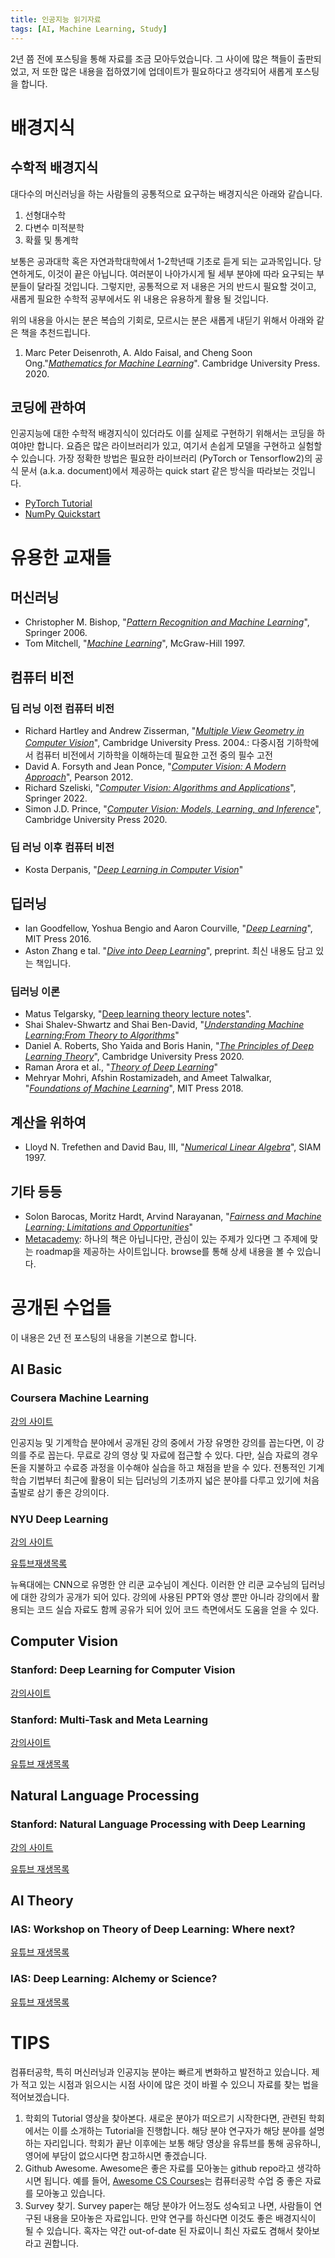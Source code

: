 ```yaml
---
title: 인공지능 읽기자료
tags: [AI, Machine Learning, Study]
---
```


2년 쯤 전에 포스팅을 통해 자료를 조금 모아두었습니다.
그 사이에 많은 책들이 출판되었고, 저 또한 많은 내용을 접하였기에 업데이트가 필요하다고 생각되어 새롭게 포스팅을 합니다.

# 배경지식

## 수학적 배경지식

대다수의 머신러닝을 하는 사람들의 공통적으로 요구하는 배경지식은 아래와 같습니다.

1. 선형대수학
2. 다변수 미적분학
3. 확률 및 통계학

보통은 공과대학 혹은 자연과학대학에서 1-2학년때 기초로 듣게 되는 교과목입니다. 
당연하게도, 이것이 끝은 아닙니다. 여러분이 나아가시게 될 세부 분야에 따라 요구되는 부분들이 달라질 것입니다.
그렇지만, 공통적으로 저 내용은 거의 반드시 필요할 것이고, 새롭게 필요한 수학적 공부에서도 위 내용은 유용하게 활용 될 것입니다.

위의 내용을 아시는 분은 복습의 기회로, 모르시는 분은 새롭게 내딛기 위해서 아래와 같은 책을 추천드립니다.

1. Marc Peter Deisenroth, A. Aldo Faisal, and Cheng Soon Ong."*[Mathematics for Machine Learning](https://mml-book.github.io/)*". Cambridge University Press. 2020.

## 코딩에 관하여

인공지능에 대한 수학적 배경지식이 있더라도 이를 실제로 구현하기 위해서는 코딩을 하여야만 합니다.
요즘은 많은 라이브러리가 있고, 여기서 손쉽게 모델을 구현하고 실험할 수 있습니다.
가장 정확한 방법은 필요한 라이브러리 (PyTorch or Tensorflow2)의 공식 문서 (a.k.a. document)에서 제공하는 quick start 같은 방식을 따라보는 것입니다.

- [PyTorch Tutorial](https://tutorials.pytorch.kr/)
- [NumPy Quickstart](https://numpy.org/doc/stable/user/quickstart.html)

# 유용한 교재들

## 머신러닝

- Christopher M. Bishop, "*[Pattern Recognition and Machine Learning](http://research.microsoft.com/en-us/um/people/cmbishop/PRML/index.htm)*", Springer 2006.
- Tom Mitchell, "*[Machine Learning](http://www.cs.cmu.edu/~tom/mlbook.html)*", McGraw-Hill 1997.

## 컴퓨터 비전

### 딥 러닝 이전 컴퓨터 비전

- Richard Hartley and Andrew Zisserman, "*[Multiple View Geometry in Computer Vision](https://www.robots.ox.ac.uk/~vgg/hzbook/)*", Cambridge University Press. 2004.: 다중시점 기하학에서 컴퓨터 비전에서 기하학을 이해하는데 필요한 고전 중의 필수 고전
- David A. Forsyth and Jean Ponce, "*[Computer Vision: A Modern Approach](https://www.pearson.com/en-us/subject-catalog/p/computer-vision-a-modern-approach/P200000003374/9780133001921)*", Pearson 2012.
- Richard Szeliski, "*[Computer Vision: Algorithms and Applications](https://szeliski.org/Book/)*", Springer 2022.
- Simon J.D. Prince, "*[Computer Vision:  Models, Learning, and Inference](http://www.computervisionmodels.com/)*", Cambridge University Press 2020.

### 딥 러닝 이후 컴퓨터 비전

- Kosta Derpanis, "*[Deep Learning in Computer Vision](https://www.eecs.yorku.ca/~kosta/Courses/EECS6322/)*"

## 딥러닝

- Ian Goodfellow, Yoshua Bengio and Aaron Courville, "*[Deep Learning](https://www.deeplearningbook.org/)*", MIT Press 2016.
- Aston Zhang e tal. "*[Dive into Deep Learning](https://d2l.ai/)*", preprint. 최신 내용도 담고 있는 책입니다.

### 딥러닝 이론

- Matus Telgarsky, "[Deep learning theory lecture notes](https://mjt.cs.illinois.edu/dlt/)".
- Shai Shalev-Shwartz and Shai Ben-David, "*[Understanding Machine Learning:From Theory to Algorithms](https://www.cs.huji.ac.il/~shais/UnderstandingMachineLearning/understanding-machine-learning-theory-algorithms.pdf)*"
- Daniel A. Roberts, Sho Yaida and Boris Hanin, "*[The Principles of Deep Learning Theory](https://deeplearningtheory.com/)*", Cambridge University Press 2020.
- Raman Arora et al., "*[Theory of Deep Learning](https://www.cs.princeton.edu/courses/archive/fall19/cos597B/lecnotes/bookdraft.pdf)*"
- Mehryar Mohri, Afshin Rostamizadeh, and Ameet Talwalkar, "*[Foundations of Machine Learning](https://cs.nyu.edu/~mohri/mlbook/)*", MIT Press 2018.

## 계산을 위하여

- Lloyd N. Trefethen and David Bau, III, "*[Numerical Linear Algebra](https://people.maths.ox.ac.uk/trefethen/text.html)*", SIAM 1997. 

## 기타 등등

- Solon Barocas, Moritz Hardt, Arvind Narayanan, "*[Fairness and Machine Learning: Limitations and Opportunities](https://fairmlbook.org/)*"
- [Metacademy](https://metacademy.org/): 하나의 책은 아닙니다만, 관심이 있는 주제가 있다면 그 주제에 맞는 roadmap을 제공하는 사이트입니다. browse를 통해 상세 내용을 볼 수 있습니다.

# 공개된 수업들

이 내용은 2년 전 포스팅의 내용을 기본으로 합니다.

## AI Basic

### Coursera Machine Learning

[강의 사이트](https://www.coursera.org/learn/machine-learning)

인공지능 및 기계학습 분야에서 공개된 강의 중에서 가장 유명한 강의를 꼽는다면, 이 강의를 주로 꼽는다.
무료로 강의 영상 및 자료에 접근할 수 있다. 
다만, 실습 자료의 경우 돈을 지불하고 수료증 과정을 이수해야 실습을 하고 채점을 받을 수 있다.
전통적인 기계학습 기법부터 최근에 활용이 되는 딥러닝의 기초까지 넓은 분야를 다루고 있기에 처음 출발로 삼기 좋은 강의이다.

### NYU Deep Learning

[강의 사이트](https://atcold.github.io/pytorch-Deep-Learning/)

[유튜브재생목록](https://youtube.com/playlist?list=PLLHTzKZzVU9eaEyErdV26ikyolxOsz6mq)

뉴욕대에는 CNN으로 유명한 얀 리쿤 교수님이 계신다.
이러한 얀 리쿤 교수님의 딥러닝에 대한 강의가 공개가 되어 있다.
강의에 사용된 PPT와 영상 뿐만 아니라 강의에서 활용되는 코드 실습 자료도 함께 공유가 되어 있어 코드 측면에서도 도움을 얻을 수 있다.

## Computer Vision

### Stanford: Deep Learning for Computer Vision

[강의사이트](http://cs231n.stanford.edu/)

### Stanford: Multi-Task and Meta Learning

[강의사이트](http://cs330.stanford.edu/)

[유튜브 재생목록](https://youtube.com/playlist?list=PLoROMvodv4rMC6zfYmnD7UG3LVvwaITY5)

## Natural Language Processing

### Stanford: Natural Language Processing with Deep Learning

[강의 사이트](https://web.stanford.edu/class/archive/cs/cs224n/cs224n.1194/)

[유튜브 재생목록](https://youtube.com/playlist?list=PLoROMvodv4rOhcuXMZkNm7j3fVwBBY42z)

## AI Theory

### IAS: Workshop on Theory of Deep Learning: Where next?

[유튜브 재생목록](https://youtube.com/playlist?list=PLdDZb3TwJPZ5dqqg_S-rgJqSFeH4DQqFQ)

### IAS: Deep Learning: Alchemy or Science?

[유튜브 재생목록](https://youtube.com/playlist?list=PLdDZb3TwJPZ7aAxhIHALBoh8l6-UxmMNP)

# TIPS

컴퓨터공학, 특히 머신러닝과 인공지능 분야는 빠르게 변화하고 발전하고 있습니다. 제가 적고 있는 시점과 읽으시는 시점 사이에 많은 것이 바뀔 수 있으니 자료를 찾는 법을 적어보겠습니다.

1. 학회의 Tutorial 영상을 찾아본다. 새로운 분야가 떠오르기 시작한다면, 관련된 학회에서는 이를 소개하는 Tutorial을 진행합니다. 해당 분야 연구자가 해당 분야를 설명하는 자리입니다. 학회가 끝난 이후에는 보통 해당 영상을 유튜브를 통해 공유하니, 영어에 부담이 없으시다면 참고하시면 좋겠습니다.
2. Github Awesome. Awesome은 좋은 자료를 모아놓는 github repo라고 생각하시면 됩니다. 예를 들어, [Awesome CS Courses](https://github.com/prakhar1989/awesome-courses#readme)는 컴퓨터공학 수업 중 좋은 자료를 모아놓고 있습니다.
3. Survey 찾기. Survey paper는 해당 분야가 어느정도 성숙되고 나면, 사람들이 연구된 내용을 모아놓은 자료입니다. 만약 연구를 하신다면 이것도 좋은 배경지식이 될 수 있습니다. 혹자는 약간 out-of-date 된 자료이니 최신 자료도 겸해서 찾아보라고 권합니다.